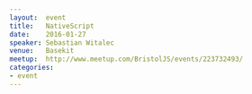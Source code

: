 ```yaml
---
layout:  event
title:   NativeScript
date:    2016-01-27
speaker: Sebastian Witalec
venue:   Basekit
meetup:  http://www.meetup.com/BristolJS/events/223732493/
categories:
- event
---
```

